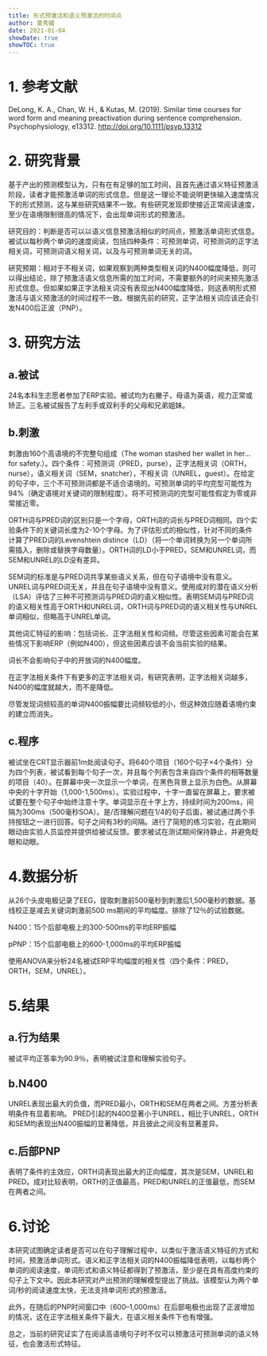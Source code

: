 ```yaml
---
title: 形式预激活和语义预激活的时间点
author: 夏秀媚
date: 2021-01-04
showDate: true
showTOC: true
---
```

# 1. 参考文献
DeLong, K. A., Chan, W. H., & Kutas, M. (2019). Similar time courses for word form and meaning preactivation during sentence comprehension. Psychophysiology, e13312. http://doi.org/10.1111/psyp.13312
# 2. 研究背景
基于产出的预测模型认为，只有在有足够的加工时间，且首先通过语义特征预激活阶段，读者才能预激活单词的形式信息。但是这一理论不能说明更快输入速度情况下的形式预测，这与某些研究结果不一致。有些研究发现即使接近正常阅读速度，至少在语境限制很高的情况下，会出现单词形式的预激活。

研究目的：判断是否可以以语义信息预激活相似的时间点，预激活单词形式信息。被试以每秒两个单词的速度阅读，包括四种条件：可预测单词，可预测词的正字法相关词，可预测词语义相关词，以及与可预测单词无关的词。

研究预期：相对于不相关词，如果观察到两种类型相关词的N400幅度降低，则可以得出结论，除了预激活语义信息所需的加工时间，不需要额外的时间来预先激活形式信息。但如果如果正字法相关词没有表现出N400幅度降低，则这表明形式预激活与语义预激活的时间过程不一致。根据先前的研究，正字法相关词应该还会引发N400后正波（PNP）。
# 3. 研究方法
## a.被试
24名本科生志愿者参加了ERP实验。被试均为右撇子，母语为英语，视力正常或矫正。三名被试报告了左利手或双利手的父母和兄弟姐妹。
## b.刺激
刺激由160个高语境的不完整句组成（The woman stashed her wallet in her… for safety.）。四个条件：可预测词（PRED，purse），正字法相关词（ORTH，nurse），语义相关词（SEM，snatcher），不相关词（UNREL，guest）。在给定的句子中，三个不可预测词都是不适合语境的。可预测单词的平均完型可能性为94%（确定语境对关键词的限制程度）。将不可预测词的完型可能性假定为零或非常接近零。

ORTH词与PRED词的区别只是一个字母，ORTH词的词长与PRED词相同。四个实验条件下的关键词长度为2-10个字母。为了评估形式的相似性，针对不同的条件计算了PRED词的Levenshtein distince（LD）（将一个单词转换为另一个单词所需插入，删除或替换字母数量）。ORTH词的LD小于PRED，SEM和UNREL词，而SEM和UNREL的LD没有差异。

SEM词的标准是与PRED词共享某些语义关系，但在句子语境中没有意义。UNREL词与PRED词无关，并且在句子语境中没有意义。使用成对的潜在语义分析（LSA）评估了三种不可预测词与PRED词的语义相似性。表明SEM词与PRED词的语义相关性高于ORTH和UNREL词，ORTH词与PRED词的语义相关性与UNREL单词相似，但略高于UNREL单词。

其他词汇特征的影响：包括词长、正字法相关性和词频。尽管这些因素可能会在某些情况下影响ERP（例如N400），但这些因素应该不会当前实验的结果。

词长不会影响句子中的开放词的N400幅度。

在正字法相关条件下有更多的正字法相关词，有研究表明，正字法相关词越多，N400的幅度就越大，而不是降低。

尽管发现词频较高的单词N400振幅要比词频较低的小，但这种效应随着语境约束的建立而消失。
## c.程序
被试坐在CRT显示器前1m处阅读句子。将640个项目（160个句子×4个条件）分为四个列表，被试看到每个句子一次，并且每个列表包含来自四个条件的相等数量的项目（40）。在屏幕中央一次显示一个单词，在黑色背景上显示为白色。从屏幕中央的十字开始（1,000-1,500ms）。实验过程中，十字一直留在屏幕上，要求被试要在整个句子中始终注意十字。单词显示在十字上方，持续时间为200ms，间隔为300ms（500毫秒SOA）。是/否理解问题在1/4的句子后面，被试通过两个手持按钮之一进行回答。句子之间有3秒的间隔。进行了简短的练习实验，在此期间眼动由实验人员监控并提供给被试反馈。要求被试在测试期间保持静止，并避免眨眼和动眼。

# 4.数据分析
从26个头皮电极记录了EEG，提取刺激前500毫秒到刺激后1,500毫秒的数据。基线校正是减去关键词刺激前500 ms期间的平均幅度。排除了12％的试验数据。

N400：15个后部电极上的300-500ms的平均ERP振幅

pPNP：15个后部电极上的600-1,000ms的平均ERP振幅

使用ANOVA来分析24名被试ERP平均幅度的相关性（四个条件：PRED，ORTH，SEM，UNREL）。

# 5.结果
## a.行为结果
被试平均正答率为90.9％，表明被试注意和理解实验句子。

## b.N400
UNREL表现出最大的负值，而PRED最小，ORTH和SEM在两者之间。方差分析表明条件有显着影响。 PRED引起的N400显著小于UNREL，相比于UNREL，ORTH和SEM均表现出N400振幅的显著降低，并且彼此之间没有显著差异。

## c.后部PNP
表明了条件的主效应，ORTH词表现出最大的正向幅度，其次是SEM，UNREL和PRED。成对比较表明，ORTH的正值最高，PRED和UNREL的正值最低，而SEM在两者之间。


# 6.讨论
本研究试图确定读者是否可以在句子理解过程中，以类似于激活语义特征的方式和时间，预激活单词形式。语义和正字法相关词的N400振幅降低表明，以每秒两个单词的阅读速度，单词形式和语义特征都得到了预激活，至少是在具有高度约束的句子上下文中。因此本研究对产出预测的理解模型提出了挑战。该模型认为两个单词/秒的阅读速度太快，无法支持单词形式的预激活。

此外，在随后的PNP时间窗口中（600–1,000ms）在后部电极也出现了正波增加的情况，这在正字法相关条件下最大，在语义相关条件下也有增强。

总之，当前的研究证实了在阅读高语境句子时不仅可以预激活可预测单词的语义特征，也会激活形式特征。














